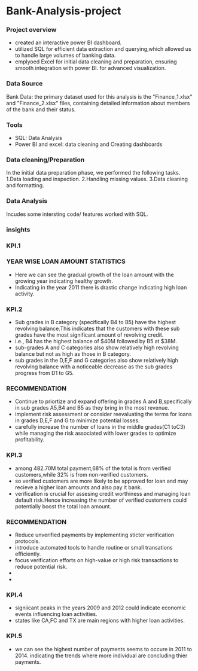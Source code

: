 # Bank-Analysis-project

### Project overview
- created an interactive power BI dashboard.
- utilized SQL for efficient data extraction and querying,which allowed us to handle large volumes of banking data.
- emplyoed Excel for initial data cleaning and preparation, ensuring smooth integration with power BI. for advanced visualization.

### Data Source
Bank Data: the primary dataset used for this analysis is the "Finance_1.xlsx" and "Finance_2.xlsx" files, containing detailed information about members of the bank and their status.

### Tools
- SQL: Data Analysis
- Power BI and excel: data cleaning and Creating dashboards

### Data cleaning/Preparation
In the initial data preparation phase, we performed the following tasks.
1.Data loading and inspection.
2.Handling missing values.
3.Data cleaning and formatting.

### Data Analysis
Incudes some intersting code/ features worked with SQL.

### insights
### KPI.1
### YEAR WISE LOAN AMOUNT STATISTICS
- Here we can see the gradual growth of the loan amount with the growing year indicating healthy growth.
- Indicating in the year 2011 there is drastic change indicating high loan activity.

### KPI.2
- Sub grades in B category (specifically B4 to B5) have the highest revolving balance.This indicates that the customers with these sub grades have the most significant amount of revolving credit.
- i.e., B4 has the highest balance of $40M followed by B5 at $38M.
- sub-grades A and C categories also show relatively high revolving balance but not as high as those in B category.
- sub grades in the D,E,F and G categories also show relatively high revolving balance with a noticeable decrease as the sub grades progress from D1 to G5.

### RECOMMENDATION
- Continue to priortize and expand offering in grades A and B,specifically in sub grades A5,B4 and B5 as they bring in the most revenue.
- implement risk assessment or consider reevaluating the terms for loans in grades D,E,F and G to minimize potential losses.
- carefully increase the number of loans in the middle grades(C1 toC3) while managing the risk associated with lower grades to optimize profitability.

### KPI.3
- among 482.70M total payment,68% of the total is from verified customers,while 32% is from non-verified customers.
- so verified customers are more likely to be approved for loan and may recieve a higher loan amounts and also pay it bank.
- verification is crucial for assesing credit worthiness and managing loan default risk.Hence increasing the number of verified customers could potentially boost the total loan amount.

### RECOMMENDATION
- Reduce unverified payments by implementing sticter verification protocols.
- introduce automated tools to handle routine or small transations efficiently.
- focus verification efforts on high-value or high risk transactions to reduce potential risk.
- 
- 

### KPI.4
- signiicant peaks in the years 2009 and 2012 could indicate economic events influencing loan activities.
- states like CA,FC and TX are main regions with higher loan activities.

### KPI.5
- we can see the highest number of payments seems to occure in 2011 to 2014. indicating the trends where more individual are concluding thier payments.
